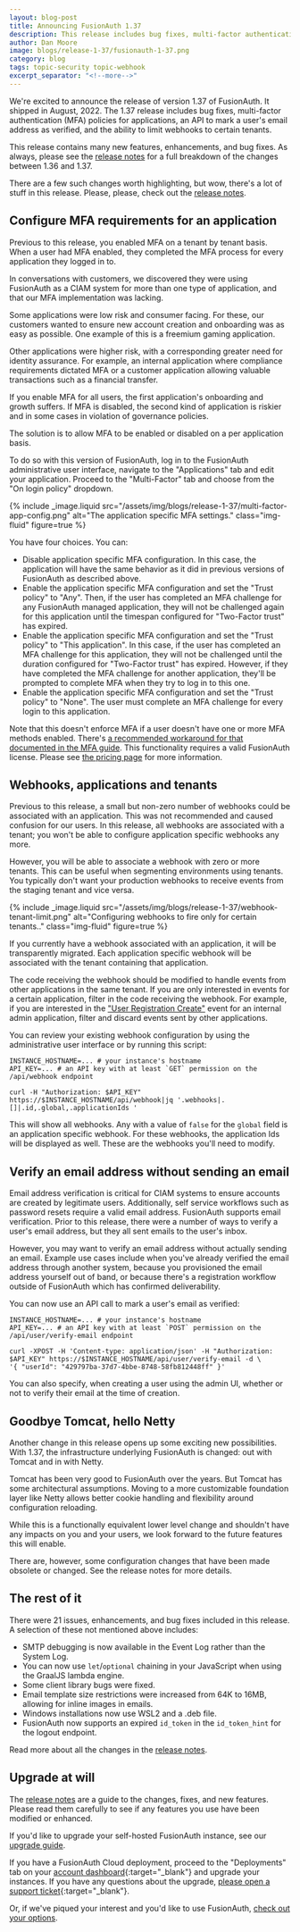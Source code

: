 ```yaml
---
layout: blog-post
title: Announcing FusionAuth 1.37
description: This release includes bug fixes, multi-factor authentication (MFA) policies for applications, an API to mark a user's email address as verified, and the ability to limit webhooks to a certain tenant.
author: Dan Moore
image: blogs/release-1-37/fusionauth-1-37.png
category: blog
tags: topic-security topic-webhook
excerpt_separator: "<!--more-->"
---
```


We're excited to announce the release of version 1.37 of FusionAuth. It shipped in August, 2022. The 1.37 release includes bug fixes, multi-factor authentication (MFA) policies for applications, an API to mark a user's email address as verified, and the ability to limit webhooks to certain tenants.

<!--more-->

This release contains many new features, enhancements, and bug fixes. As always, please see the [release notes](/docs/v1/tech/release-notes#version-1-37-0) for a full breakdown of the changes between 1.36 and 1.37. 

There are a few such changes worth highlighting, but wow, there's a lot of stuff in this release. Please, please, check out the [release notes](/docs/v1/tech/release-notes#version-1-37-0).

## Configure MFA requirements for an application 

Previous to this release, you enabled MFA on a tenant by tenant basis. When a user had MFA enabled, they completed the MFA process for every application they logged in to.

In conversations with customers, we discovered they were using FusionAuth as a CIAM system for more than one type of application, and that our MFA implementation was lacking.

Some applications were low risk and consumer facing. For these, our customers wanted to ensure new account creation and onboarding was as easy as possible. One example of this is a freemium gaming application.

Other applications were higher risk, with a corresponding greater need for identity assurance. For example, an internal application where compliance requirements dictated MFA or a customer application allowing valuable transactions such as a financial transfer.

If you enable MFA for all users, the first application's onboarding and growth suffers. If MFA is disabled, the second kind of application is riskier and in some cases in violation of governance policies.

The solution is to allow MFA to be enabled or disabled on a per application basis.

To do so with this version of FusionAuth, log in to the FusionAuth administrative user interface, navigate to the "Applications" tab and edit your application. Proceed to the "Multi-Factor" tab and choose from the "On login policy" dropdown.

{% include _image.liquid src="/assets/img/blogs/release-1-37/multi-factor-app-config.png" alt="The application specific MFA settings." class="img-fluid" figure=true %} 

You have four choices. You can:

* Disable application specific MFA configuration. In this case, the application will have the same behavior as it did in previous versions of FusionAuth as described above.
* Enable the application specific MFA configuration and set the "Trust policy" to "Any". Then, if the user has completed an MFA challenge for any FusionAuth managed application, they will not be challenged again for this application until the timespan configured for "Two-Factor trust" has expired.
* Enable the application specific MFA configuration and set the "Trust policy" to "This application". In this case, if the user has completed an MFA challenge for this application, they will not be challenged until the duration configured for "Two-Factor trust" has expired. However, if they have completed the MFA challenge for another application, they'll be prompted to complete MFA when they try to log in to this one.
* Enable the application specific MFA configuration and set the "Trust policy" to "None". The user must complete an MFA challenge for every login to this application.

Note that this doesn't enforce MFA if a user doesn't have one or more MFA methods enabled. There's [a recommended workaround for that documented in the MFA guide](/docs/v1/tech/guides/multi-factor-authentication#forcing-mfa). This functionality requires a valid FusionAuth license. Please see [the pricing page](/pricing) for more information.

## Webhooks, applications and tenants

Previous to this release, a small but non-zero number of webhooks could be associated with an application. This was not recommended and caused confusion for our users. In this release, all webhooks are associated with a tenant; you won't be able to configure application specific webhooks any more.

However, you will be able to associate a webhook with zero or more tenants. This can be useful when segmenting environments using tenants. You typically  don't want your production webhooks to receive events from the staging tenant and vice versa.

{% include _image.liquid src="/assets/img/blogs/release-1-37/webhook-tenant-limit.png" alt="Configuring webhooks to fire only for certain tenants.." class="img-fluid" figure=true %} 

If you currently have a webhook associated with an application, it will be transparently migrated. Each application specific webhook will be associated with the tenant containing that application.

The code receiving the webhook should be modified to handle events from other applications in the same tenant. If you are only interested in events for a certain application, filter in the code receiving the webhook. For example, if you are interested in the ["User Registration Create"](/docs/v1/tech/events-webhooks/events/user-registration-create) event for an internal admin application, filter and discard events sent by other applications.

You can review your existing webhook configuration by using the administrative user interface or by running this script:

```shell
INSTANCE_HOSTNAME=... # your instance's hostname
API_KEY=... # an API key with at least `GET` permission on the /api/webhook endpoint

curl -H "Authorization: $API_KEY" https://$INSTANCE_HOSTNAME/api/webhook|jq '.webhooks|.[]|.id,.global,.applicationIds '
```

This will show all webhooks. Any with a value of `false` for the `global` field is an application specific webhook. For these webhooks, the application Ids will be displayed as well. These are the webhooks you'll need to modify.

## Verify an email address without sending an email

Email address verification is critical for CIAM systems to ensure accounts are created by legitimate users. Additionally, self service workflows such as password resets require a valid email address. FusionAuth supports email verification. Prior to this release, there were a number of ways to verify a user's email address, but they all sent emails to the user's inbox.

However, you may want to verify an email address without actually sending an email. Example use cases include when you've already verified the email address through another system, because you provisioned the email address yourself out of band, or because there's a registration workflow outside of FusionAuth which has confirmed deliverability.

You can now use an API call to mark a user's email as verified:

```shell
INSTANCE_HOSTNAME=... # your instance's hostname
API_KEY=... # an API key with at least `POST` permission on the /api/user/verify-email endpoint

curl -XPOST -H 'Content-type: application/json' -H "Authorization: $API_KEY" https://$INSTANCE_HOSTNAME/api/user/verify-email -d \
'{ "userId": "429797ba-37d7-4bbe-8748-58fb812448ff" }'
```

You can also specify, when creating a user using the admin UI, whether or not to verify their email at the time of creation.

## Goodbye Tomcat, hello Netty

Another change in this release opens up some exciting new possibilities. With 1.37, the infrastructure underlying FusionAuth is changed: out with Tomcat and in with Netty.

Tomcat has been very good to FusionAuth over the years. But Tomcat has some architectural assumptions. Moving to a more customizable foundation layer like Netty allows better cookie handling and flexibility around configuration reloading.

While this is a functionally equivalent lower level change and shouldn't have any impacts on you and your users, we look forward to the future features this will enable.

There are, however, some configuration changes that have been made obsolete or changed. See the release notes for more details.

## The rest of it

There were 21 issues, enhancements, and bug fixes included in this release. A selection of these not mentioned above includes:

* SMTP debugging is now available in the Event Log rather than the System Log.
* You can now use `let`/`optional` chaining in your JavaScript when using the GraalJS lambda engine.
* Some client library bugs were fixed.
* Email template size restrictions were increased from 64K to 16MB, allowing for inline images in emails.
* Windows installations now use WSL2 and a .deb file.
* FusionAuth now supports an expired `id_token` in the `id_token_hint` for the logout endpoint.

Read more about all the changes in the [release notes](/docs/v1/tech/release-notes#version-1-37-0).

## Upgrade at will

The [release notes](/docs/v1/tech/release-notes#version-1-37-0) are a guide to the changes, fixes, and new features. Please read them carefully to see if any features you use have been modified or enhanced.

If you'd like to upgrade your self-hosted FusionAuth instance, see our [upgrade guide](/docs/v1/tech/admin-guide/upgrade). 

If you have a FusionAuth Cloud deployment, proceed to the "Deployments" tab on your [account dashboard](https://account.fusionauth.io/account/deployment/){:target="_blank"} and upgrade your instances. If you have any questions about the upgrade, [please open a support ticket](https://account.fusionauth.io/account/support/){:target="_blank"}.

Or, if we've piqued your interest and you'd like to use FusionAuth, [check out your options](/pricing).
